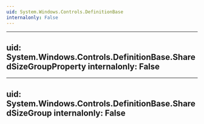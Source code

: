 ```yaml
---
uid: System.Windows.Controls.DefinitionBase
internalonly: False
---
```


---
uid: System.Windows.Controls.DefinitionBase.SharedSizeGroupProperty
internalonly: False
---

---
uid: System.Windows.Controls.DefinitionBase.SharedSizeGroup
internalonly: False
---
